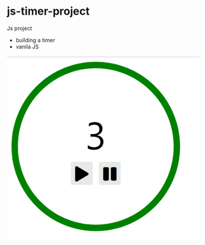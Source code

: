 # js-timer-project
Js project
- building a timer
- vanila JS
<img src="timer.png" alt="Timer" /> 


